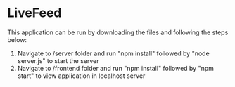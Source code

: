 # LiveFeed

This application can be run by downloading the files and following the steps below: 
  1. Navigate to /server folder and run "npm install" followed by "node server.js" to start the server
  2. Navigate to /frontend folder and run "npm install" followed by "npm start" to view application in localhost server
